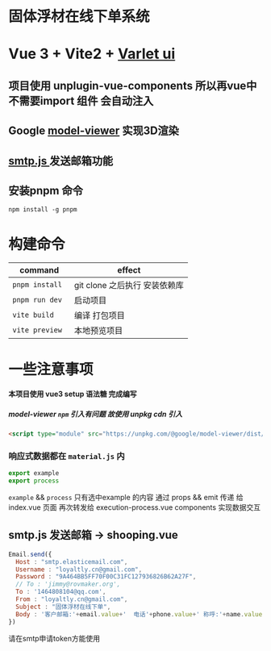 # 固体浮材在线下单系统

# Vue 3 + Vite2 + <a href="https://github.com/varletjs/varlet" target="_blank">Varlet ui</a>
## 项目使用 unplugin-vue-components 所以再vue中不需要import 组件 会自动注入
## Google <a href="https://modelviewer.dev" target="_blank"> model-viewer</a> 实现3D渲染
## <a href="https://www.smtpjs.com" target="_blank"> smtp.js </a> 发送邮箱功能
## 安装pnpm 命令
```shell
npm install -g pnpm
```
# 构建命令

| command              | effect                   |
|-----------------|----------------------|
| `pnpm install ` | git clone 之后执行 安装依赖库 |
| `pnpm run dev`  | 启动项目                 |
| `vite build`    | 编译 打包项目              |
| `vite preview`  | 本地预览项目               |


# 一些注意事项

#### 本项目使用 vue3 setup 语法糖 完成编写

##### model-viewer `npm` 引入有问题 故使用  unpkg cdn 引入

```html
<script type="module" src="https://unpkg.com/@google/model-viewer/dist/model-viewer.min.js"></script>
```

### 响应式数据都在 `material.js` 内
 ```js
export example
export process
 ```
`example` && `process` 只有选中example 的内容 通过 props && emit 传递 给 index.vue 页面 再次转发给 execution-process.vue components 实现数据交互

## smtp.js 发送邮箱 -> shooping.vue
```js
Email.send({
  Host : "smtp.elasticemail.com",
  Username : "loyaltly.cn@gmail.com",
  Password : "9A464BB5FF70F00C31FC127936826B62A27F",
  // To : 'jimmy@rovmaker.org',
  To : '1464808104@qq.com',
  From : "loyaltly.cn@gmail.com",
  Subject : "固体浮材在线下单",
  Body : '客户邮箱:'+email.value+'  电话'+phone.value+' 称呼:'+name.value+'订单号'+timeStamp+' 链接:https://rovmaker.loyaltly.cn/sfm/#/order?'+timeStamp
})
```
请在smtp申请token方能使用

